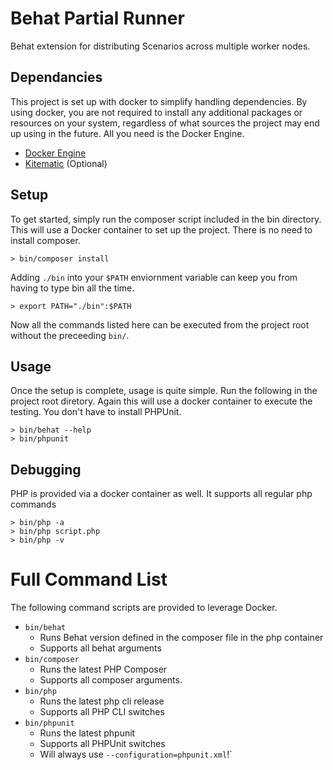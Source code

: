 # Behat Partial Runner
Behat extension for distributing Scenarios across multiple worker nodes.

## Dependancies
This project is set up with docker to simplify handling dependencies. By using docker, you are not required to install any additional packages or resources on your system, regardless of what sources the project may end up using in the future. All you need is the Docker Engine. 
- [Docker Engine](https://docs.docker.com/engine/installation/)
- [Kitematic](https://kitematic.com/) (Optional)

## Setup
To get started, simply run the composer script included in the bin directory. This will use a Docker container to set up the project. There is no need to install composer.

```
> bin/composer install
```

Adding `./bin` into your `$PATH` enviornment variable can keep you from having to type bin all the time.
```
> export PATH="./bin":$PATH
```

Now all the commands listed here can be executed from the project root without the preceeding `bin/`.

## Usage
Once the setup is complete, usage is quite simple. Run the following in the project root diretory. Again this will use a docker container to execute the testing. You don't have to install PHPUnit.
```
> bin/behat --help
> bin/phpunit
```

## Debugging
PHP is provided via a docker container as well. It supports all regular php commands

```
> bin/php -a
> bin/php script.php
> bin/php -v
```

# Full Command List
The following command scripts are provided to leverage Docker.

- `bin/behat`
  - Runs Behat version defined in the composer file in the php container
  - Supports all behat arguments
- `bin/composer`
  - Runs the latest PHP Composer
  - Supports all composer arguments.
- `bin/php`
  - Runs the latest php cli release
  - Supports all PHP CLI switches
- `bin/phpunit`
  - Runs the latest phpunit
  - Supports all PHPUnit switches
  - Will always use `--configuration=phpunit.xml`!`
